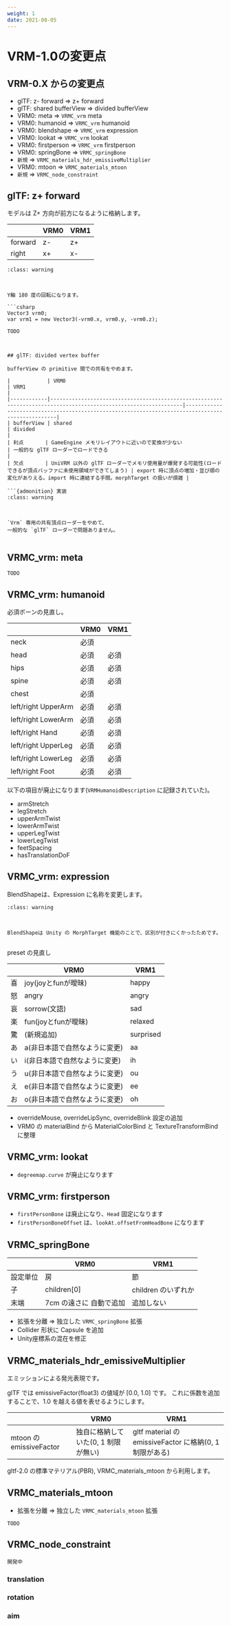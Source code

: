 ```yaml
---
weight: 1
date: 2021-08-05
---
```


# VRM-1.0の変更点

## VRM-0.X からの変更点

- glTF: z- forward => z+ forward
- glTF: shared bufferView => divided bufferView
- VRM0: meta => `VRMC_vrm` meta
- VRM0: humanoid => `VRMC_vrm` humanoid
- VRM0: blendshape => `VRMC_vrm` expression
- VRM0: lookat => `VRMC_vrm` lookat
- VRM0: firstperson => `VRMC_vrm` firstperson
- VRM0: springBone => `VRMC_springBone`
- `新規` => `VRMC_materials_hdr_emissiveMultiplier`
- VRM0: mtoon => `VRMC_materials_mtoon`
- `新規` => `VRMC_node_constraint`

## glTF: z+ forward

モデルは Z+ 方向が前方になるように格納します。

|         | VRM0 | VRM1 |
|---------|------|------|
| forward | z-   | z+   |
| right   | x+   | x-   |

```{admonition} 実装
:class: warning



Y軸 180 度の回転になります。

```csharp
Vector3 vrm0;
var vrm1 = new Vector3(-vrm0.x, vrm0.y, -vrm0.z);
```

`TODO`


```


## glTF: divided vertex buffer

bufferView の primitive 間での共有をやめます。

|            | VRM0                                                                                                            | VRM1                                                                                             |
|------------|-----------------------------------------------------------------------------------------------------------------|--------------------------------------------------------------------------------------------------|
| bufferView | shared                                                                                                          | divided                                                                                          |
| 利点       | GameEngine メモリレイアウトに近いので変換が少ない                                                               | 一般的な glTF ローダーでロードできる                                                             |
| 欠点       | UniVRM 以外の glTF ローダーでメモリ使用量が爆発する可能性(ロードできるが頂点バッファに未使用領域ができてしまう) | export 時に頂点の増加・並び順の変化がありえる。import 時に連結する手間。morphTarget の扱いが煩雑 |

```{admonition} 実装
:class: warning



`Vrm` 専用の共有頂点ローダーをやめて、
一般的な `glTF` ローダーで問題ありません。


```


## VRMC_vrm: meta

`TODO`

## VRMC_vrm: humanoid

必須ボーンの見直し。

|                     | VRM0 | VRM1 |
|---------------------|------|------|
| neck                | 必須 |      |
| head                | 必須 | 必須 |
| hips                | 必須 | 必須 |
| spine               | 必須 | 必須 |
| chest               | 必須 |      |
| left/right UpperArm | 必須 | 必須 |
| left/right LowerArm | 必須 | 必須 |
| left/right Hand     | 必須 | 必須 |
| left/right UpperLeg | 必須 | 必須 |
| left/right LowerLeg | 必須 | 必須 |
| left/right Foot     | 必須 | 必須 |

以下の項目が廃止になります(`VRMHumanoidDescription` に記録されていた)。

* armStretch
* legStretch 
* upperArmTwist
* lowerArmTwist
* upperLegTwist
* lowerLegTwist
* feetSpacing
* hasTranslationDoF

## VRMC_vrm: expression

BlendShapeは、Expression に名称を変更します。

```{admonition} BlendShape
:class: warning



BlendShapeは Unity の MorphTarget 機能のことで、区別が付きにくかったためです。


```


preset の見直し

|      | VRM0                                                                  | VRM1       |
|------|-----------------------------------------------------------------------|------------|
| 喜   | joy(joyとfunが曖昧)                                                   | happy      |
| 怒   | angry                                                                 | angry      |
| 哀   | sorrow(文語)                                                          | sad        |
| 楽   | fun(joyとfunが曖昧)                                                   | relaxed    |
| 驚   | (新規追加)                                                            | surprised  |
| あ   | a(非日本語で自然なように変更)                                         | aa         |
| い   | i(非日本語で自然なように変更)                                         | ih         |
| う   | u(非日本語で自然なように変更)                                         | ou         |
| え   | e(非日本語で自然なように変更)                                         | ee         |
| お   | o(非日本語で自然なように変更)                                         | oh         |

- overrideMouse, overrideLipSync, overrideBlink 設定の追加
- VRM0 の materialBind から MaterialColorBind と TextureTransformBind に整理

## VRMC_vrm: lookat

* `degreemap.curve` が廃止になります

## VRMC_vrm: firstperson

* `firstPersonBone` は廃止になり、`Head` 固定になります
* `firstPersonBoneOffset` は、`lookAt.offsetFromHeadBone` になります

## VRMC_springBone

|          | VRM0                    | VRM1                |
|----------|-------------------------|---------------------|
| 設定単位 | 房                      | 節                  |
| 子       | children[0]             | children のいずれか |
| 末端     | 7cm の遠さに 自動で追加 | 追加しない          |

- 拡張を分離 => 独立した `VRMC_springBone` 拡張
- Collider 形状に Capsule を追加
- Unity座標系の混在を修正

## VRMC_materials_hdr_emissiveMultiplier

エミッションによる発光表現です。

glTF では emissiveFactor(float3) の値域が [0.0, 1.0] です。
これに係数を追加することで、1.0 を越える値を表せるようにします。

|                         | VRM0                                | VRM1                                                    |
|-------------------------|-------------------------------------|---------------------------------------------------------|
| mtoon の emissiveFactor | 独自に格納していた(0, 1 制限が無い) | gltf material の emissiveFactor に格納(0, 1 制限がある) |

gltf-2.0 の標準マテリアル(PBR), VRMC_materials_mtoon から利用します。

## VRMC_materials_mtoon

- 拡張を分離 => 独立した `VRMC_materials_mtoon` 拡張

`TODO`

## VRMC_node_constraint

`開発中`

### translation

### rotation

### aim
